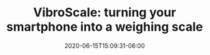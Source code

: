---
title: "VibroScale: turning your smartphone into a weighing scale"
date: 2020-06-15T15:09:31-06:00
draft: false
cover_image: "/img/vibroscale.png"
has_link: true
link: "https://dl.acm.org/doi/10.1145/3410530.3414397"
link_label: "Paper"
has_github_link: true
github_link: "https://github.com/HAbitsLab/vibroscale"
has_youtube_link: true
youtube_link: "https://www.youtube.com/watch?v=wpbQsTqDq5o"

---